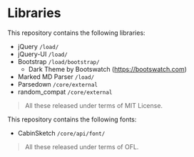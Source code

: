 # Libraries

This repository contains the following libraries:
- jQuery `/load/`
- jQuery-UI `/load/`
- Bootstrap `/load/bootstrap/`
	- Dark Theme by Bootswatch (https://bootswatch.com)
- Marked MD Parser `/load/`
- Parsedown `/core/external`
- random_compat `/core/external`

> All these released under terms of MIT License.

This repository contains the following fonts:
- CabinSketch `/core/api/font/`

> All these released under terms of OFL.

